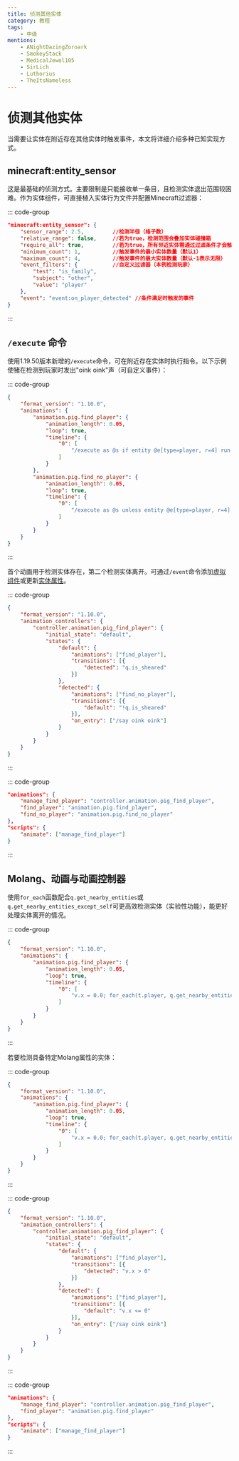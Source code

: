 ```yaml
---
title: 侦测其他实体
category: 教程
tags:
    - 中级
mentions:
    - ANightDazingZoroark
    - SmokeyStack
    - MedicalJewel105
    - SirLich
    - Luthorius
    - TheItsNameless
---
```


# 侦测其他实体

<!--@include: @/wiki/bedrock-wiki-mirror.md-->

当需要让实体在附近存在其他实体时触发事件，本文将详细介绍多种已知实现方式。

## minecraft:entity_sensor

这是最基础的侦测方式。主要限制是只能接收单一条目，且检测实体退出范围较困难。作为实体组件，可直接植入实体行为文件并配置Minecraft过滤器：

::: code-group
```json [BP/entities/my_entity.json#components]
"minecraft:entity_sensor": {
    "sensor_range": 2.5,         //检测半径（格子数）
    "relative_range": false,     //若为true，检测范围会叠加实体碰撞箱
    "require_all": true,         //若为true，所有邻近实体需通过过滤条件才会触发事件
    "minimum_count": 1,          //触发事件的最小实体数量（默认1）
    "maximum_count": 4,          //触发事件的最大实体数量（默认-1表示无限）
    "event_filters": {           //自定义过滤器（本例检测玩家）
        "test": "is_family",
        "subject": "other",
        "value": "player"
    },
    "event": "event:on_player_detected" //条件满足时触发的事件
}
```
:::

## `/execute` 命令

使用1.19.50版本新增的`/execute`命令，可在附近存在实体时执行指令。以下示例使猪在检测到玩家时发出"oink oink"声（可自定义事件）：

::: code-group
```json [BP/animations/detection_animation.json]
{
    "format_version": "1.10.0",
    "animations": {
        "animation.pig.find_player": {
            "animation_length": 0.05,
            "loop": true,
            "timeline": {
                "0": [
                    "/execute as @s if entity @e[type=player, r=4] run event entity @s wiki:player_detected"
                ]
            }
        },
        "animation.pig.find_no_player": {
            "animation_length": 0.05,
            "loop": true,
            "timeline": {
                "0": [
                    "/execute as @s unless entity @e[type=player, r=4] run event entity @s wiki:no_player_detected"
                ]
            }
        }
    }
}
```
:::

首个动画用于检测实体存在，第二个检测实体离开。可通过`/event`命令添加[虚拟组件](/entities/dummy-components)或更新[实体属性](https://learn.microsoft.com/zh-cn/minecraft/creator/documents/introductiontoentityproperties)。

::: code-group
```json [BP/animation_controllers/pig_animation_controllers.json]
{
    "format_version": "1.10.0",
    "animation_controllers": {
        "controller.animation.pig_find_player": {
            "initial_state": "default",
            "states": {
                "default": {
                    "animations": ["find_player"],
                    "transitions": [{
                        "detected": "q.is_sheared"
                    }]
                },
                "detected": {
                    "animations": ["find_no_player"],
                    "transitions": [{
                        "default": "!q.is_sheared"
                    }],
                    "on_entry": ["/say oink oink"]
                }
            }
        }
    }
}
```
:::

::: code-group
```json [BP/entities/my_entity.json#description]
"animations": {
    "manage_find_player": "controller.animation.pig_find_player",
    "find_player": "animation.pig.find_player",
    "find_no_player": "animation.pig.find_no_player"
},
"scripts": {
    "animate": ["manage_find_player"]
}
```
:::

## Molang、动画与动画控制器

使用`for_each`函数配合`q.get_nearby_entities`或`q.get_nearby_entities_except_self`可更高效检测实体（实验性功能），能更好处理实体离开的情况。

::: code-group
```json [BP/animations/detection_animation.json]
{
    "format_version": "1.10.0",
    "animations": {
        "animation.pig.find_player": {
            "animation_length": 0.05,
            "loop": true,
            "timeline": {
                "0": [
                    "v.x = 0.0; for_each(t.player, q.get_nearby_entities_except_self(16, 'minecraft:player'), { v.x = v.x + 1; }); return v.x > 0.0;"
                ]
            }
        }
    }
}
```
:::

若要检测具备特定Molang属性的实体：

::: code-group
```json [BP/animations/detection_animation.json]
{
    "format_version": "1.10.0",
    "animations": {
        "animation.pig.find_player": {
            "animation_length": 0.05,
            "loop": true,
            "timeline": {
                "0": [
                    "v.x = 0.0; for_each(t.player, q.get_nearby_entities_except_self(2, 'minecraft:player'), { v.x = v.x + (t.player -> q.is_sheared); }); return v.x > 0.0;"
                ]
            }
        }
    }
}
```
:::

::: code-group
```json [BP/animation_controllers/pig_animation_controllers.json]
{
    "format_version": "1.10.0",
    "animation_controllers": {
        "controller.animation.pig_find_player": {
            "initial_state": "default",
            "states": {
                "default": {
                    "animations": ["find_player"],
                    "transitions": [{
                        "detected": "v.x > 0"
                    }]
                },
                "detected": {
                    "animations": ["find_player"],
                    "transitions": [{
                        "default": "v.x <= 0"
                    }],
                    "on_entry": ["/say oink oink"]
                }
            }
        }
    }
}
```
:::

::: code-group
```json [BP/entities/my_entity.json#description]
"animations": {
    "manage_find_player": "controller.animation.pig_find_player",
    "find_player": "animation.pig.find_player"
},
"scripts": {
    "animate": ["manage_find_player"]
}
```
:::